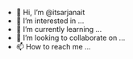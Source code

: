 - 👋 Hi, I’m @itsarjanait
- 👀 I’m interested in ...
- 🌱 I’m currently learning ...
- 💞️ I’m looking to collaborate on ...
- 📫 How to reach me ...

<!---
itsarjanait/itsarjanait is a ✨ special ✨ repository because its `README.md` (this file) appears on your GitHub profile.
You can click the Preview link to take a look at your changes.
--->
